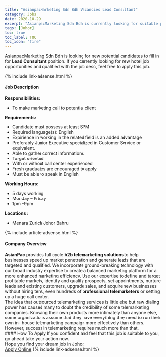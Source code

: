 ```yaml
---
title: "AsianpacMarketing Sdn Bdh Vacancies Lead Consultant" 
category: Jobs 
date: 2020-10-29 
excerpt: "AsianpacMarketing Sdn Bdh is currently looking for suitable person to fill in the Lead Consultant which positioned at Johor" 
tags: [Johor] 
toc: true 
toc_label: TOC 
toc_icon: "fire" 
--- 
```


<p>AsianpacMarketing Sdn Bdh is looking for new potential candidates to fill in for <b>Lead Consultant</b> position. If you currently looking for new hotel job opportunities and qualified with the job desc, feel free to apply this job.
</p>{% include link-adsense.html %} 
<div><div><h4>Job Description</h4></div><div><div><span><div><div><strong>Responsibilities:</strong></div><ul><li>To make marketing call to potential client</li></ul><div><strong>Requirements:</strong></div><ul><li>Candidate must possess at least SPM&#160;</li><li>Required language(s):&#160;English</li><li>Expirience in working&#160;in the related field is an added advantage</li><li>Preferably Junior Executive specialized in Customer Service or equivalent.</li><li>Able to gather correct informations</li><li>Target oriented</li><li>With or without call center experienced</li><li>Fresh graduates are encouraged to apply</li><li>Must be able to speak in English</li></ul><div><strong>Working Hours:</strong></div><ul><li>5 days working</li><li>Monday &#8211; Friday</li><li>1pm -9pm</li></ul><div><strong>Locations :</strong></div><ul><li>Menara Zurich Johor Bahru</li></ul></div></span></div></div></div> 
{% include article-adsense.html %} 
<div><div><h4>Company Overview</h4></div><div><div><span><div><div><strong>AsianPac</strong> provides full cycle <strong>b2b telemarketing solutions</strong> to help businesses speed up market penetration and generate leads that are targeted and qualified. We incorporate ground-breaking technology with our broad industry expertise to create a balanced marketing platform for a more enhanced marketing efficiency. Use our expertise to define and target profitable markets, identify and qualify prospects, set appointments, nurture leads and existing customers, upgrade sales, and acquire new businesses without hiring tens, even hundreds of <strong>professional telemarketers</strong> or setting up a huge call center.</div>
<div>The idea that outsourced telemarketing services is little else but raw dialing power has caused many to doubt the credibility of some telemarketing companies. Knowing their own products more intimately than anyone else, some organizations assume that they have everything they need to run their own in- house telemarketing campaign more effectively than others. However, success in telemarketing requires much more than that.</div></div></span></div></div></div> 
#### How To Apply 
If you confident and feel that this job is suitable to you, go ahead take your action now. <br/> 
Hope you find your dream job in Johor. <br/> 
<a href="https://www.jobstreet.com.my/en/job/lead-consultant-4407880?jobId=jobstreet-my-job-4407880&sectionRank=20&token=0~ca52587c-9a8f-450b-8a9c-a71ff7ac0d76&fr=SRP%20View%20In%20New%20Ta" class="btn btn--info" target="_blank" rel="nofollow noopenner">Apply Online</a> 
{% include link-adsense.html %} 
